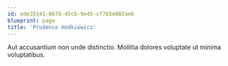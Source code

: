 ```yaml
---
id: ede35141-867d-45cb-9e45-cf7b5e082aeb
blueprint: page
title: 'Prudence Hodkiewicz'
---
```

Aut accusantium non unde distinctio. Mollitia dolores voluptate ut minima voluptatibus.